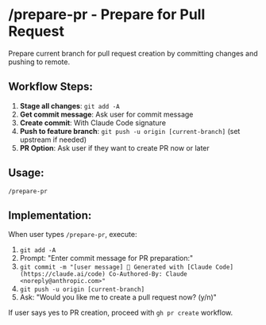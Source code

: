 # /prepare-pr - Prepare for Pull Request

Prepare current branch for pull request creation by committing changes and pushing to remote.

## Workflow Steps:

1. **Stage all changes**: `git add -A`
2. **Get commit message**: Ask user for commit message
3. **Create commit**: With Claude Code signature
4. **Push to feature branch**: `git push -u origin [current-branch]` (set upstream if needed)
5. **PR Option**: Ask user if they want to create PR now or later

## Usage:
```
/prepare-pr
```

## Implementation:
When user types `/prepare-pr`, execute:
1. `git add -A`
2. Prompt: "Enter commit message for PR preparation:"
3. `git commit -m "[user message] 🤖 Generated with [Claude Code](https://claude.ai/code) Co-Authored-By: Claude <noreply@anthropic.com>"`
4. `git push -u origin [current-branch]`
5. Ask: "Would you like me to create a pull request now? (y/n)"

If user says yes to PR creation, proceed with `gh pr create` workflow.